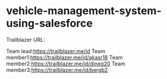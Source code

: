 # vehicle-management-system-using-salesforce

Trailblazer URL:

Team lead:https://trailblazer.me/id
Team member1:https://trailblazer.me/id/akasr18
Team member2:https://trailblazer.me/id/dineg20
Team member3:https://trailblazer.me/id/bergb2

